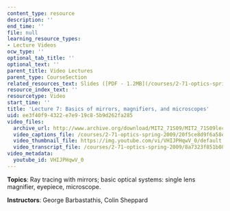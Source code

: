 ```yaml
---
content_type: resource
description: ''
end_time: ''
file: null
learning_resource_types:
- Lecture Videos
ocw_type: ''
optional_tab_title: ''
optional_text: ''
parent_title: Video Lectures
parent_type: CourseSection
related_resources_text: Slides ([PDF - 1.2MB](/courses/2-71-optics-spring-2009/resources/mit2_71s09_lec07))
resource_index_text: ''
resourcetype: Video
start_time: ''
title: 'Lecture 7: Basics of mirrors, magnifiers, and microscopes'
uid: ee3f40f9-4322-e7e9-19c8-5b9d262fa285
video_files:
  archive_url: http://www.archive.org/download/MIT2_71S09/MIT2_71S09lec07_300k.mp4
  video_captions_file: /courses/2-71-optics-spring-2009/20f5ce8d9f6a58e787bcfaddc2e84729_VHIJPHqwV_0.vtt
  video_thumbnail_file: https://img.youtube.com/vi/VHIJPHqwV_0/default.jpg
  video_transcript_file: /courses/2-71-optics-spring-2009/8a7323f851b086bec61b5d1e137d8d13_VHIJPHqwV_0.pdf
video_metadata:
  youtube_id: VHIJPHqwV_0
---
```


**Topics**: Ray tracing with mirrors; basic optical systems: single lens magnifier, eyepiece, microscope.

**Instructors**: George Barbastathis, Colin Sheppard



